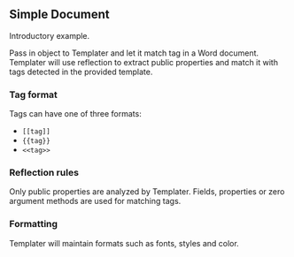 ## Simple Document

Introductory example. 

Pass in object to Templater and let it match tag in a Word document.
Templater will use reflection to extract public properties and match it with tags detected in the provided template.

### Tag format

Tags can have one of three formats:

 * `[[tag]]`
 * `{{tag}}`
 * `<<tag>>`

### Reflection rules

Only public properties are analyzed by Templater. Fields, properties or zero argument methods are used for matching tags.

### Formatting

Templater will maintain formats such as fonts, styles and color.